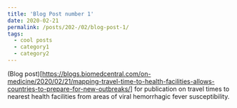 ```yaml
---
title: 'Blog Post number 1'
date: 2020-02-21
permalink: /posts/202-/02/blog-post-1/
tags:
  - cool posts
  - category1
  - category2
---
```


(Blog post)[https://blogs.biomedcentral.com/on-medicine/2020/02/21/mapping-travel-time-to-health-facilities-allows-countries-to-prepare-for-new-outbreaks/] for publication on travel times to nearest health facilities from areas of viral hemorrhagic fever susceptibility. 



